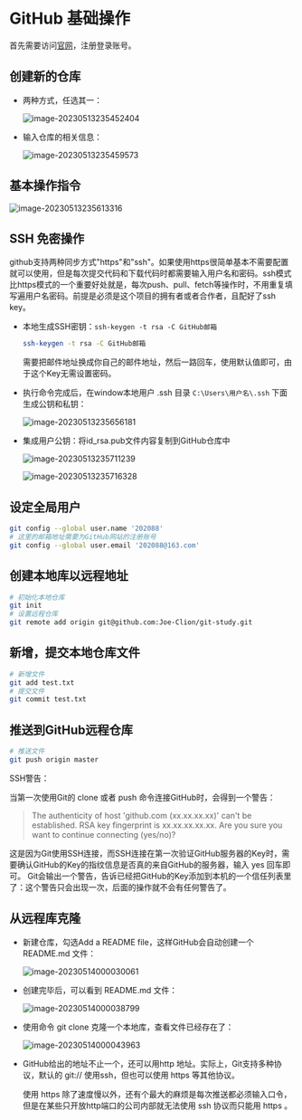 # GitHub 基础操作

首先需要访问[官网](https://github.com/)，注册登录账号。

## 创建新的仓库

- 两种方式，任选其一：

  ![image-20230513235452404](https://cdn.jsdelivr.net/gh/letengzz/Two-C@main/img/Java/202305140104273.png)

- 输入仓库的相关信息：

  ![image-20230513235459573](https://cdn.jsdelivr.net/gh/letengzz/Two-C@main/img/Java/202305140104185.png)

## 基本操作指令

![image-20230513235613316](https://cdn.jsdelivr.net/gh/letengzz/Two-C@main/img/Java/202305140105568.png)

## SSH 免密操作

github支持两种同步方式"https"和"ssh"。如果使用https很简单基本不需要配置就可以使用，但是每次提交代码和下载代码时都需要输入用户名和密码。ssh模式比https模式的一个重要好处就是，每次push、pull、fetch等操作时，不用重复填写遍用户名密码。前提是必须是这个项目的拥有者或者合作者，且配好了ssh key。

- 本地生成SSH密钥：`ssh-keygen -t rsa -C GitHub邮箱`

  ```sh
  ssh-keygen -t rsa -C GitHub邮箱
  ```

  需要把邮件地址换成你自己的邮件地址，然后一路回车，使用默认值即可，由于这个Key无需设置密码。

- 执行命令完成后，在window本地用户 .ssh 目录 `C:\Users\用户名\.ssh` 下面生成公钥和私钥：

  ![image-20230513235656181](https://cdn.jsdelivr.net/gh/letengzz/Two-C@main/img/Java/202305140105198.png)

- 集成用户公钥：将id_rsa.pub文件内容复制到GitHub仓库中

  ![image-20230513235711239](https://cdn.jsdelivr.net/gh/letengzz/Two-C@main/img/Java/202305140105423.png)

  ![image-20230513235716328](https://cdn.jsdelivr.net/gh/letengzz/Two-C@main/img/Java/202305140105262.png)

## 设定全局用户

```bash
git config --global user.name '202088'
# 这里的邮箱地址需要为GitHub网站的注册账号
git config --global user.email '202088@163.com'
```

## 创建本地库以远程地址

```bash
# 初始化本地仓库
git init
# 设置远程仓库
git remote add origin git@github.com:Joe-Clion/git-study.git
```

## 新增，提交本地仓库文件

```bash
# 新增文件
git add test.txt
# 提交文件
git commit test.txt
```

## 推送到GitHub远程仓库

```bash
# 推送文件
git push origin master
```

SSH警告：

当第一次使用Git的 clone 或者 push 命令连接GitHub时，会得到一个警告：

> The authenticity of host 'github.com (xx.xx.xx.xx)' can't be established.
> RSA key fingerprint is xx.xx.xx.xx.xx.
> Are you sure you want to continue connecting (yes/no)?

这是因为Git使用SSH连接，而SSH连接在第一次验证GitHub服务器的Key时，需要确认GitHub的Key的指纹信息是否真的来自GitHub的服务器，输入 yes 回车即可。
Git会输出一个警告，告诉已经把GitHub的Key添加到本机的一个信任列表里了：这个警告只会出现一次，后面的操作就不会有任何警告了。

## 从远程库克隆

- 新建仓库，勾选Add a README file，这样GitHub会自动创建一个README.md 文件：

  ![image-20230514000030061](https://cdn.jsdelivr.net/gh/letengzz/Two-C@main/img/Java/202305140106249.png)

- 创建完毕后，可以看到 README.md 文件：

  ![image-20230514000038799](https://cdn.jsdelivr.net/gh/letengzz/Two-C@main/img/Java/202305140106846.png)

- 使用命令 git clone 克隆一个本地库，查看文件已经存在了：

  ![image-20230514000043963](https://cdn.jsdelivr.net/gh/letengzz/Two-C@main/img/Java/202305140106585.png)

- GitHub给出的地址不止一个，还可以用http 地址。实际上，Git支持多种协议，默认的 git:// 使用ssh，但也可以使用 https 等其他协议。

  使用 https 除了速度慢以外，还有个最大的麻烦是每次推送都必须输入口令，但是在某些只开放http端口的公司内部就无法使用 ssh 协议而只能用 https 。